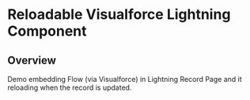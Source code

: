 Reloadable Visualforce Lightning Component
==========================================

Overview
--------

Demo embedding Flow (via Visualforce) in Lightning Record Page and it reloading when the record is updated.
